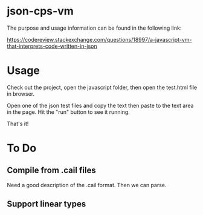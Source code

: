 # json-cps-vm

The purpose and usage information can be found in the following link:

https://codereview.stackexchange.com/questions/18997/a-javascript-vm-that-interprets-code-written-in-json

# Usage

Check out the project, open the javascript folder, then open the test.html file in browser.

Open one of the json test files and copy the text then paste to the text area in the page. Hit the "run" button to see it running.

That's it!

# To Do

## Compile from .cail files
Need a good description of the .cail format. Then we can parse.

## Support linear types
